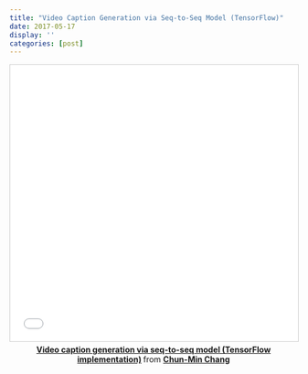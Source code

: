 ```yaml
---
title: "Video Caption Generation via Seq-to-Seq Model (TensorFlow)"
date: 2017-05-17
display: ''
categories: [post]
---
```


<center><iframe src="//www.slideshare.net/slideshow/embed_code/key/9Ojt1DuhrPCa8P" width="595" height="485" frameborder="0" marginwidth="0" marginheight="0" scrolling="no" style="border:1px solid #CCC; border-width:1px; margin-bottom:5px; max-width: 100%;" allowfullscreen> </iframe> <div style="margin-bottom:5px"> <strong> <a href="//www.slideshare.net/ChunMingChang2/video-caption-generation-via-seqtoseq-model-tensorflow-implementation" title="Video caption generation via seq-to-seq model (TensorFlow implementation)" target="_blank">Video caption generation via seq-to-seq model (TensorFlow implementation)</a> </strong> from <strong><a href="https://www.slideshare.net/ChunMingChang2" target="_blank">Chun-Min Chang</a></strong> </div></center>